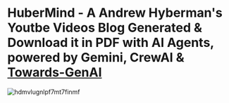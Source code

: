 # HuberMind - A Andrew Hyberman's Youtbe Videos Blog Generated & Download it in PDF with AI Agents, powered by Gemini, CrewAI & [Towards-GenAI](https://github.com/towards-genai)
![hdmvlugnlpf7mt7finmf](https://github.com/tushar2704/HuberMind/assets/66141195/0e569bad-18a7-4da9-832f-c752c8ef495d)
